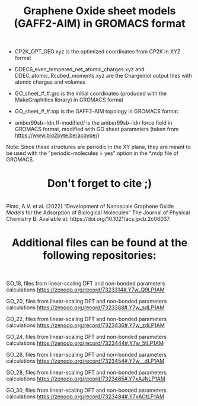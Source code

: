 <h1 align="center">
Graphene Oxide sheet models (GAFF2-AIM) in GROMACS format
</h1><br>



- CP2K_OPT_GEO.xyz is the optimized coordinates from CP2K in XYZ format

- DDEC6_even_tempered_net_atomic_charges.xyz and DDEC_atomic_Rcubed_moments.xyz are the Chargemol output files with atomic charges and volumes

- GO_sheet_#_#.gro is the initial coordinates (produced with the MakeGraphitics library) in GROMACS format

- GO_sheet_#_#.top is the GAFF2-AIM topology in GROMACS format

- amber99sb-ildn.ff-modified/ is the amber99sb-ildn force field in GROMACS format, modified with GO sheet parameters (taken from https://www.bio2byte.be/acpype/)<br>

Note: Since these structures are periodic in the XY plane, they are meant to be used with the "periodic-molecules = yes" option in the *.mdp file of GROMACS.

<h1 align="center">
Don't forget to cite ;)
</h1><br>
Pinto, A.V. et al. (2022) “Development of Nanoscale Graphene Oxide Models for the Adsorption of Biological Molecules” The Journal of Physical Chemistry B. Available at: https://doi.org/10.1021/acs.jpcb.2c06037. 

<h1 align="center">
Additional files can be found at the following repositories:
</h1><br>

GO_18, files from linear-scaling DFT and non-bonded parameters calculations
https://zenodo.org/record/7323314#.Y7w_Q9LP1AM

GO_20, files from linear-scaling DFT and non-bonded parameters calculations
https://zenodo.org/record/7323388#.Y7w_sdLP1AM

GO_22, files from linear-scaling DFT and non-bonded parameters calculations
https://zenodo.org/record/7323436#.Y7w_zdLP1AM

GO_24, files from linear-scaling DFT and non-bonded parameters calculations
https://zenodo.org/record/7323444#.Y7w_5tLP1AM

GO_26, files from linear-scaling DFT and non-bonded parameters calculations
https://zenodo.org/record/7323454#.Y7w__dLP1AM

GO_28, files from linear-scaling DFT and non-bonded parameters calculations
https://zenodo.org/record/7323465#.Y7xAJNLP1AM

GO_30, files from linear-scaling DFT and non-bonded parameters calculations
https://zenodo.org/record/7323484#.Y7xAOtLP1AM

<br>
